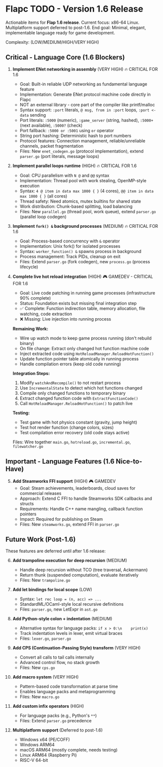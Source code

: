 # Flapc TODO - Version 1.6 Release

Actionable items for **Flap 1.6 release**.
Current focus: x86-64 Linux. Multiplatform support deferred to post-1.6.
End goal: Minimal, elegant, implementable language ready for game development.

Complexity: (LOW/MEDIUM/HIGH/VERY HIGH)

## Critical - Language Core (1.6 Blockers)

1. **Implement ENet networking in assembly** (VERY HIGH) 🔥 CRITICAL FOR 1.6
   - Goal: Built-in reliable UDP networking as fundamental language feature
   - Implementation: Generate ENet protocol machine code directly in Flapc
   - NOT an external library - core part of the compiler like printf/malloc
   - Syntax support: `:port` literals, `@ msg, from in :port` loops, `:port <- data` sending
   - Port literals: `:5000` (numeric), `:game_server` (string, hashed), `:5000+` (next available), `:5000?` (check)
   - Port fallback: `:5000 or :5001` using `or` operator
   - String port hashing: Deterministic hash to port numbers
   - Protocol features: Connection management, reliable/unreliable channels, packet fragmentation
   - Files: New `enet_codegen.go` (protocol implementation), extend `parser.go` (port literals, message loops)

2. **Implement parallel loops runtime** (HIGH) 🔥 CRITICAL FOR 1.6
   - Goal: CPU parallelism with `N @` and `@@` syntax
   - Implementation: Thread pool with work stealing, OpenMP-style execution
   - Syntax: `4 @ item in data max 1000 { }` (4 cores), `@@ item in data max 1000 { }` (all cores)
   - Thread safety: Need atomics, mutex builtins for shared state
   - Work distribution: Chunk-based splitting, load balancing
   - Files: New `parallel.go` (thread pool, work queue), extend `parser.go` (parallel loop codegen)

3. **Implement `fork() &` background processes** (MEDIUM) 🔥 CRITICAL FOR 1.6
   - Goal: Process-based concurrency with `&` operator
   - Implementation: Unix fork() for isolated processes
   - Syntax: `worker_function() &` spawns process in background
   - Process management: Track PIDs, cleanup on exit
   - Files: Extend `parser.go` (fork codegen), new `process.go` (process lifecycle)

4. **Complete live hot reload integration** (HIGH) 🎮 GAMEDEV - CRITICAL FOR 1.6
   - Goal: Live code patching in running game processes (infrastructure 90% complete)
   - Status: Foundation exists but missing final integration step
   - ✅ Complete: Function indirection table, memory allocation, file watching, code extraction
   - ❌ Missing: Live injection into running process

   **Remaining Work:**
   - Wire up watch mode to keep game process running (don't rebuild binary)
   - On file change: Extract only changed hot function machine code
   - Inject extracted code using `HotReloadManager.ReloadHotFunction()`
   - Update function pointer table atomically in running process
   - Handle compilation errors (keep old code running)

   **Integration Steps:**
   1. Modify `watchAndRecompile()` to not restart process
   2. Use `IncrementalState` to detect which hot functions changed
   3. Compile only changed functions to temporary binary
   4. Extract changed function code with `ExtractFunctionCode()`
   5. Call `HotReloadManager.ReloadHotFunction()` to patch live

   **Testing:**
   - Test game with hot physics constant (gravity, jump height)
   - Test hot render function (change colors, sizes)
   - Test compilation error recovery (old code stays active)

   Files: Wire together `main.go`, `hotreload.go`, `incremental.go`, `filewatcher.go`

## Important - Language Features (1.6 Nice-to-Have)

5. **Add Steamworks FFI support** (HIGH) 🎮 GAMEDEV
   - Goal: Steam achievements, leaderboards, cloud saves for commercial releases
   - Approach: Extend C FFI to handle Steamworks SDK callbacks and structs
   - Requirements: Handle C++ name mangling, callback function pointers
   - Impact: Required for publishing on Steam
   - Files: New `steamworks.go`, extend FFI in `parser.go`

## Future Work (Post-1.6)

These features are deferred until after 1.6 release:

6. **Add trampoline execution for deep recursion** (MEDIUM)
   - Handle deep recursion without TCO (tree traversal, Ackermann)
   - Return thunk (suspended computation), evaluate iteratively
   - Files: New `trampoline.go`

7. **Add let bindings for local scope** (LOW)
   - Syntax: `let rec loop = (n, acc) => ...`
   - StandardML/OCaml-style local recursive definitions
   - Files: `parser.go`, new LetExpr in `ast.go`

8. **Add Python-style colon + indentation** (MEDIUM)
   - Alternative syntax for language packs: `if x > 0:\n    print(x)`
   - Track indentation levels in lexer, emit virtual braces
   - Files: `lexer.go`, `parser.go`

9. **Add CPS (Continuation-Passing Style) transform** (VERY HIGH)
   - Convert all calls to tail calls internally
   - Advanced control flow, no stack growth
   - Files: New `cps.go`

10. **Add macro system** (VERY HIGH)
    - Pattern-based code transformation at parse time
    - Enables language packs and metaprogramming
    - Files: New `macro.go`

11. **Add custom infix operators** (HIGH)
    - For language packs (e.g., Python's `**`)
    - Files: Extend `parser.go` precedence

12. **Multiplatform support** (Deferred to post-1.6)
    - Windows x64 (PE/COFF)
    - Windows ARM64
    - macOS ARM64 (mostly complete, needs testing)
    - Linux ARM64 (Raspberry Pi)
    - RISC-V 64-bit
